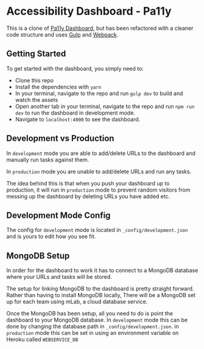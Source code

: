 # Accessibility Dashboard - Pa11y

This is a clone of [Pa11y Dashboard](https://github.com/pa11y/pa11y-dashboard), but has been refactored with a cleaner code structure and uses [Gulp](https://gulpjs.com/) and [Webpack](https://webpack.js.org/).

## Getting Started

To get started with the dashboard, you simply need to:

* Clone this repo
* Install the dependencies with `yarn`
* In your terminal, navigate to the repo and run `gulp dev` to build and watch the assets
* Open another tab in your terminal, navigate to the repo and run `npm run dev` to run the dashboard in development mode.
* Navigate to `localhost:4000` to see the dashboard.

## Development vs Production

In `development` mode you are able to add/delete URLs to the dashboard and manually run tasks against them.

In `production` mode you are unable to add/delete URLs and run any tasks.

The idea behind this is that when you push your dashboard up to production, it will run in `production` mode to prevent random visitors from messing up the dashboard by deleting URLs you have added etc.

## Development Mode Config

The config for `development` mode is located in `_config/development.json` and is yours to edit how you see fit.

## MongoDB Setup

In order for the dashboard to work it has to connect to a MongoDB database where your URLs and tasks will be stored.

The setup for linking MongoDB to the dashboard is pretty straight forward. Rather than having to install MongoDB locally, There will be a MongoDB set up for each team using mLab, a cloud database service.

Once the MongoDB has been setup, all you need to do is point the dashboard to your MongoDB database. In `development` mode this can be done by changing the database path in `_config/development.json`. in `production` mode this can be set in using an environment variable on Heroku called `WEBSERVICE_DB`
